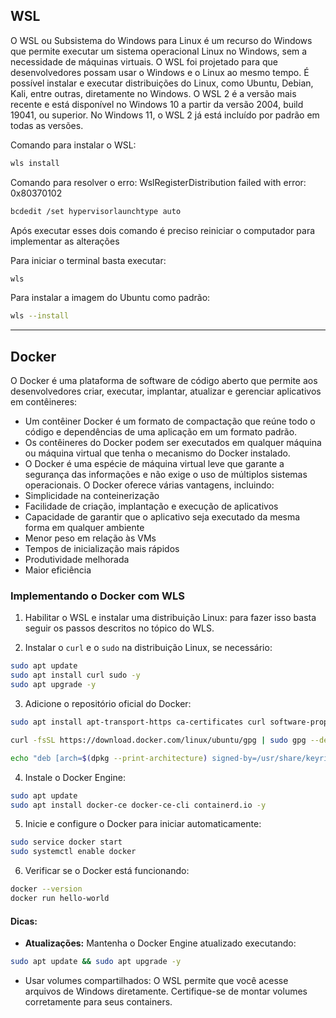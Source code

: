 
## WSL
O WSL ou Subsistema do Windows para Linux é um recurso do Windows que permite executar um sistema operacional Linux no Windows, sem a necessidade de máquinas virtuais. O WSL foi projetado para que desenvolvedores possam usar o Windows e o Linux ao mesmo tempo. É possível instalar e executar distribuições do Linux, como Ubuntu, Debian, Kali, entre outras, diretamente no Windows. O WSL 2 é a versão mais recente e está disponível no Windows 10 a partir da versão 2004, build 19041, ou superior. No Windows 11, o WSL 2 já está incluído por padrão em todas as versões.

Comando para instalar o WSL:
```bash
wls install
```

Comando para resolver o erro: WslRegisterDistribution failed with error: 0x80370102
```bash
bcdedit /set hypervisorlaunchtype auto
```

Após executar esses dois comando é preciso reiniciar o computador para implementar as alterações

Para iniciar o terminal basta executar:
```bash
wls
```

Para instalar a imagem do Ubuntu como padrão:
```bash
wls --install
```

---
## Docker
O Docker é uma plataforma de software de código aberto que permite aos desenvolvedores criar, executar, implantar, atualizar e gerenciar aplicativos em contêineres:
- Um contêiner Docker é um formato de compactação que reúne todo o código e dependências de uma aplicação em um formato padrão.
- Os contêineres do Docker podem ser executados em qualquer máquina ou máquina virtual que tenha o mecanismo do Docker instalado.
- O Docker é uma espécie de máquina virtual leve que garante a segurança das informações e não exige o uso de múltiplos sistemas operacionais.
O Docker oferece várias vantagens, incluindo:
- Simplicidade na conteinerização
- Facilidade de criação, implantação e execução de aplicativos
- Capacidade de garantir que o aplicativo seja executado da mesma forma em qualquer ambiente
- Menor peso em relação às VMs
- Tempos de inicialização mais rápidos
- Produtividade melhorada
- Maior eficiência

### Implementando o Docker com WLS

1. Habilitar o WSL e instalar uma distribuição Linux: para fazer isso basta seguir os passos descritos no tópico do WLS.

2. Instalar o `curl` e o `sudo` na distribuição Linux, se necessário:
```bash
sudo apt update
sudo apt install curl sudo -y
sudo apt upgrade -y
```

3. Adicione o repositório oficial do Docker:
```bash
sudo apt install apt-transport-https ca-certificates curl software-properties-common -y

curl -fsSL https://download.docker.com/linux/ubuntu/gpg | sudo gpg --dearmor -o /usr/share/keyrings/docker-archive-keyring.gpg

echo "deb [arch=$(dpkg --print-architecture) signed-by=/usr/share/keyrings/docker-archive-keyring.gpg] https://download.docker.com/linux/ubuntu $(lsb_release -cs) stable" | sudo tee /etc/apt/sources.list.d/docker.list > /dev/null
```

4. Instale o Docker Engine:
```bash
sudo apt update
sudo apt install docker-ce docker-ce-cli containerd.io -y
```

5. Inicie e configure o Docker para iniciar automaticamente:
```bash
sudo service docker start
sudo systemctl enable docker
```

6. Verificar se o Docker está funcionando:
```bash
docker --version
docker run hello-world
```

#### Dicas:
- **Atualizações:** Mantenha o Docker Engine atualizado executando:
```bash
sudo apt update && sudo apt upgrade -y
```

- Usar volumes compartilhados: O WSL permite que você acesse arquivos de Windows diretamente. Certifique-se de montar volumes corretamente para seus containers.

